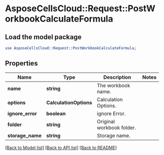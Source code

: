 # AsposeCellsCloud::Request::PostWorkbookCalculateFormula 

## Load the model package
```perl
use AsposeCellsCloud::Request::PostWorkbookCalculateFormula;
```

## Properties
Name | Type | Description | Notes
------------ | ------------- | ------------- | -------------
**name** | **string** | The workbook name. |
**options** | **CalculationOptions** | Calculation Options. |
**ignore_error** | **boolean** | ignore Error. |
**folder** | **string** | Original workbook folder. |
**storage_name** | **string** | Storage name. |  

[[Back to Model list]](../README.md#documentation-for-requests) [[Back to API list]](../README.md#documentation-for-api-endpoints) [[Back to README]](../README.md)

